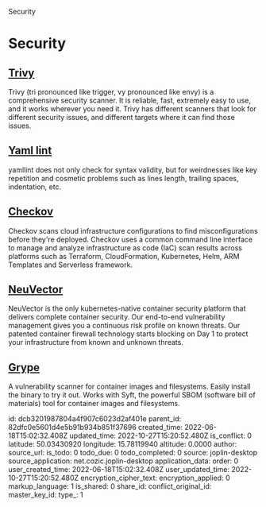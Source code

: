 Security

# Security

## [**Trivy**](https://github.com/aquasecurity/trivy)
Trivy (tri pronounced like trigger, vy pronounced like envy) is a comprehensive security scanner. It is reliable, fast, extremely easy to use, and it works wherever you need it.
Trivy has different scanners that look for different security issues, and different targets where it can find those issues.

## [**Yaml lint**](https://github.com/adrienverge/yamllint)
yamllint does not only check for syntax validity, but for weirdnesses like key repetition and cosmetic problems such as lines length, trailing spaces, indentation, etc.

## [**Checkov**](https://www.checkov.io/)
Checkov scans cloud infrastructure configurations to find misconfigurations before they're deployed.
Checkov uses a common command line interface to manage and analyze infrastructure as code (IaC) scan results across platforms such as Terraform, CloudFormation, Kubernetes, Helm, ARM Templates and Serverless framework.

## [**NeuVector**](https://open-docs.neuvector.com/)
NeuVector is the only kubernetes-native container security platform that delivers complete container security. Our end-to-end vulnerability management gives you a continuous risk profile on known threats. Our patented container firewall technology starts blocking on Day 1 to protect your infrastructure from known and unknown threats.

## [**Grype**](https://github.com/anchore/grype)
A vulnerability scanner for container images and filesystems. Easily install the binary to try it out. Works with Syft, the powerful SBOM (software bill of materials) tool for container images and filesystems.

id: dcb3201987804a4f907c6023d2af401e
parent_id: 82dfc0e5601d4e5b91b934b851f37696
created_time: 2022-06-18T15:02:32.408Z
updated_time: 2022-10-27T15:20:52.480Z
is_conflict: 0
latitude: 50.03430920
longitude: 15.78119940
altitude: 0.0000
author: 
source_url: 
is_todo: 0
todo_due: 0
todo_completed: 0
source: joplin-desktop
source_application: net.cozic.joplin-desktop
application_data: 
order: 0
user_created_time: 2022-06-18T15:02:32.408Z
user_updated_time: 2022-10-27T15:20:52.480Z
encryption_cipher_text: 
encryption_applied: 0
markup_language: 1
is_shared: 0
share_id: 
conflict_original_id: 
master_key_id: 
type_: 1